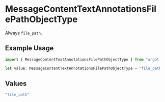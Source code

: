 # MessageContentTextAnnotationsFilePathObjectType

Always `file_path`.

## Example Usage

```typescript
import { MessageContentTextAnnotationsFilePathObjectType } from "argot-open-ai/models/components";

let value: MessageContentTextAnnotationsFilePathObjectType = "file_path";
```

## Values

```typescript
"file_path"
```